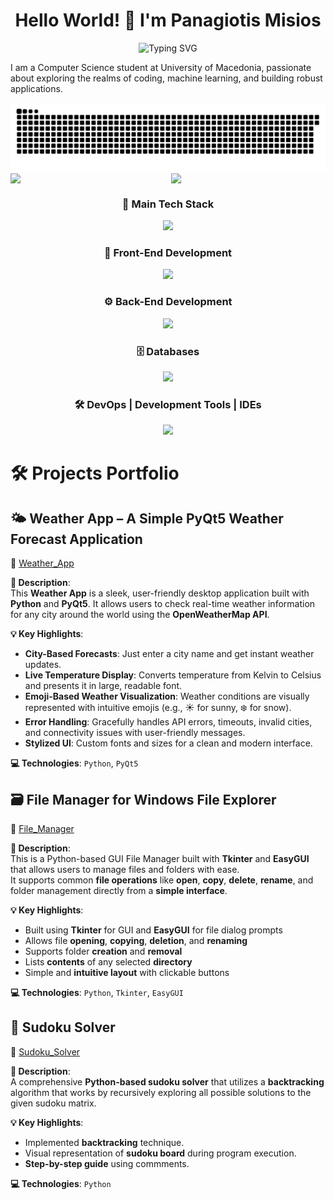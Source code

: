 <h1 align="center">Hello World! 👋 I'm Panagiotis Misios</h1>

<p align="center">
  <img src="https://readme-typing-svg.demolab.com?font=Fira+Code&duration=2000&pause=400&color=1DF713&center=true&multiline=true&width=435&height=60&lines=CS+Student+@+UoM;Future+Full+Stack+Developer" alt="Typing SVG">
</p>

I am a Computer Science student at University of Macedonia, passionate about exploring the realms of coding, machine learning, and building robust applications.

<div align="center">

<picture>
  <source media="(prefers-color-scheme: dark)" srcset="https://raw.githubusercontent.com/panagiotismisios/panagiotismisios/output/github-snake-dark.svg" />
  <source media="(prefers-color-scheme: light)" srcset="https://raw.githubusercontent.com/panagiotismisios/panagiotismisios/output/github-snake.svg" />
  <img alt="github-snake" src="https://raw.githubusercontent.com/panagiotismisios/panagiotismisios/output/github-snake.svg" />
</picture>

</div>

<div style="display: flex; flex-direction: row;">
    <img src="https://github-readme-stats.vercel.app/api?username=panagiotismisios&theme=shades-of-purple" style="width: 51%;">
    <img src="https://github-readme-stats.vercel.app/api/top-langs/?username=panagiotismisios&layout=compact&hide_border=true&&langs_count=10&show_icons=true&theme=codeSTACKr" style="width: 40%;">
</div>

<div align="center">

### 🚀 **Main Tech Stack**  
<p>
  <img src="https://skillicons.dev/icons?i=py,java,javascript,cs,c" height="60"/>
</p>

### 🎨 **Front-End Development**  
<p>
  <img src="https://skillicons.dev/icons?i=html,css,js,tailwindcss,react,vite,nodejs,vuejs" height="60"/>
</p>

### ⚙️ **Back-End Development**  
<p>
  <img src="https://skillicons.dev/icons?i=java,spring,cs,net,py,php" height="60"/>
</p>

### 🗄️ **Databases**  
<p>
  <img src="https://skillicons.dev/icons?i=mysql,sqlite,postgres,mongodb" height="60"/>
</p>

### 🛠️ **DevOps | Development Tools | IDEs**  
<p>
  <img src="https://skillicons.dev/icons?i=docker,kubernetes,ps,figma,pycharm,idea,clion,webstorm,vscode,visualstudio,git" height="60"/>
</p>

</div>

# **🛠️ Projects Portfolio**

## **🌤️ Weather App – A Simple PyQt5 Weather Forecast Application**  
🔗 [Weather_App](https://github.com/panagiotismisios/Weather_App)

**📜 Description**:  
This **Weather App** is a sleek, user-friendly desktop application built with **Python** and **PyQt5**. It allows users to check real-time weather information for any city around the world using the **OpenWeatherMap API**.

**💡 Key Highlights**:

- **City-Based Forecasts**: Just enter a city name and get instant weather updates.  
- **Live Temperature Display**: Converts temperature from Kelvin to Celsius and presents it in large, readable font.  
- **Emoji-Based Weather Visualization**: Weather conditions are visually represented with intuitive emojis (e.g., ☀️ for sunny, ❄️ for snow).  
- **Error Handling**: Gracefully handles API errors, timeouts, invalid cities, and connectivity issues with user-friendly messages.  
- **Stylized UI**: Custom fonts and sizes for a clean and modern interface.

**💻 Technologies**: `Python`, `PyQt5`   

## **🗃️ File Manager for Windows File Explorer**
🔗 [File_Manager](https://github.com/panagiotismisios/File_Manager)

**📜 Description**:  
This is a Python-based GUI File Manager built with **Tkinter** and **EasyGUI** that allows users to manage files and folders with ease.  
It supports common **file operations** like **open**, **copy**, **delete**, **rename**, and folder management directly from a **simple interface**.

**💡 Key Highlights**:

- Built using **Tkinter** for GUI and **EasyGUI** for file dialog prompts  
- Allows file **opening**, **copying**, **deletion**, and **renaming**  
- Supports folder **creation** and **removal**  
- Lists **contents** of any selected **directory**
- Simple and **intuitive layout** with clickable buttons

**💻 Technologies**: `Python`, `Tkinter`, `EasyGUI`   

## **🔢 Sudoku Solver**  
🔗 [Sudoku_Solver](https://github.com/panagiotismisios/Sudoku_Solver)

**📜 Description**:  
A comprehensive **Python-based sudoku solver** that utilizes a **backtracking** algorithm that works by recursively exploring all possible solutions to the given sudoku matrix.

**💡 Key Highlights**:  

- Implemented **backtracking** technique.  
- Visual representation of **sudoku board** during program execution.  
- **Step-by-step guide** using commments.

**💻 Technologies**: `Python`
